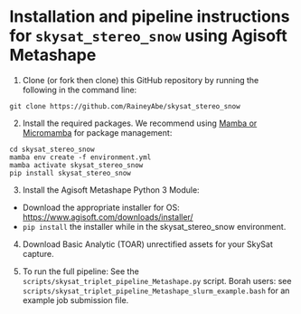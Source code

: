# Installation and pipeline instructions for `skysat_stereo_snow` using Agisoft Metashape

1. Clone (or fork then clone) this GitHub repository by running the following in the command line:

```
git clone https://github.com/RaineyAbe/skysat_stereo_snow
```

2. Install the required packages. We recommend using [Mamba or Micromamba](https://mamba.readthedocs.io/en/latest/index.html) for package management: 

```
cd skysat_stereo_snow
mamba env create -f environment.yml
mamba activate skysat_stereo_snow
pip install skysat_stereo_snow
```

3. Install the Agisoft Metashape Python 3 Module:
- Download the appropriate installer for OS: https://www.agisoft.com/downloads/installer/
- `pip install` the installer while in the skysat_stereo_snow environment. 

4. Download Basic Analytic (TOAR) unrectified assets for your SkySat capture. 

5. To run the full pipeline: See the `scripts/skysat_triplet_pipeline_Metashape.py` script. Borah users: see `scripts/skysat_triplet_pipeline_Metashape_slurm_example.bash` for an example job submission file. 